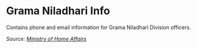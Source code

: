 # Grama Niladhari Info

Contains phone and email information for Grama Niladhari Division officers. 

[](https://raw.githubusercontent.com/nuuuwan/gnd_info/data/gnd_info.tsv)

*Source: [Ministry of Home Affairs](http://apps.moha.gov.lk:8090/officerinfo/)*
